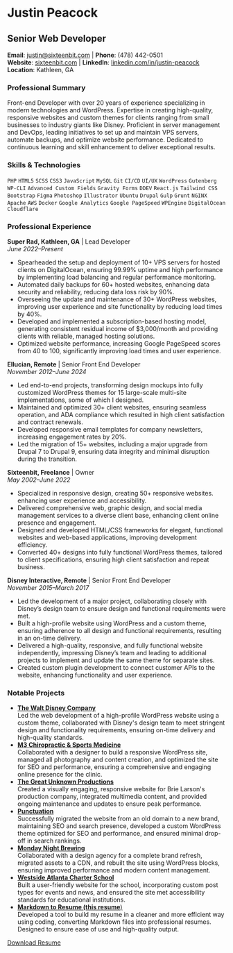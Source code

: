 # Justin Peacock

## Senior Web Developer

**Email**: [justin@sixteenbit.com]( mailto:justin@sixteenbit.com) | **Phone**: (478) 442-0501<br>
**Website**: [sixteenbit.com](https://sixteenbit.com) | **LinkedIn**: [linkedin.com/in/justin-peacock](https://www.linkedin.com/in/justin-peacock)<br>
**Location**: Kathleen, GA

### Professional Summary

Front-end Developer with over 20 years of experience specializing in modern technologies and WordPress. Expertise in creating high-quality, responsive websites and custom themes for clients ranging from small businesses to industry giants like Disney. Proficient in server management and DevOps, leading initiatives to set up and maintain VPS servers, automate backups, and optimize website performance. Dedicated to continuous learning and skill enhancement to deliver exceptional results.

### Skills & Technologies

`PHP` `HTML5` `SCSS` `CSS3` `JavaScript` `MySQL` `Git` `CI/CD` `UI/UX` `WordPress` `Gutenberg` `WP-CLI` `Advanced Custom Fields` `Gravity Forms` `DDEV` `React.js` `Tailwind CSS` `Bootstrap` `Figma` `Photoshop` `Illustrator` `Ubuntu` `Drupal` `Gulp` `Grunt` `NGINX` `Apache` `AWS` `Docker` `Google Analytics` `Google PageSpeed` `WPEngine` `DigitalOcean` `Cloudflare`

### Professional Experience

**Super Rad, Kathleen, GA** | Lead Developer<br>
*June 2022–Present*

* Spearheaded the setup and deployment of 10+ VPS servers for hosted clients on DigitalOcean, ensuring 99.99% uptime and high performance by implementing load balancing and regular performance monitoring.
* Automated daily backups for 60+ hosted websites, enhancing data security and reliability, reducing data loss risk by 90%.
* Overseeing the update and maintenance of 30+ WordPress websites, improving user experience and site functionality by reducing load times by 40%.
* Developed and implemented a subscription-based hosting model, generating consistent residual income of $3,000/month and providing clients with reliable, managed hosting solutions.
* Optimized website performance, increasing Google PageSpeed scores from 40 to 100, significantly improving load times and user experience.

**Ellucian, Remote** | Senior Front End Developer<br>
*November 2012–June 2024*

* Led end-to-end projects, transforming design mockups into fully customized WordPress themes for 15 large-scale multi-site implementations, some of which I designed.
* Maintained and optimized 30+ client websites, ensuring seamless operation, and ADA compliance which resulted in high client satisfaction and contract renewals.
* Developed responsive email templates for company newsletters, increasing engagement rates by 20%.
* Led the migration of 15+ websites, including a major upgrade from Drupal 7 to Drupal 9, ensuring data integrity and minimal disruption during the transition.

**Sixteenbit, Freelance** | Owner<br>
*May 2002–June 2022*

* Specialized in responsive design, creating 50+ responsive websites. enhancing user experience and accessibility.
* Delivered comprehensive web, graphic design, and social media management services to a diverse client base, enhancing client online presence and engagement.
* Designed and developed HTML/CSS frameworks for elegant, functional websites and web-based applications, improving development efficiency.
* Converted 40+ designs into fully functional WordPress themes, tailored to client specifications, ensuring high client satisfaction and repeat business.

**Disney Interactive, Remote** | Senior Front End Developer<br>
*November 2015–March 2017*

* Led the development of a major project, collaborating closely with Disney’s design team to ensure design and functional requirements were met.
* Built a high-profile website using WordPress and a custom theme, ensuring adherence to all design and functional requirements, resulting in an on-time delivery.
* Delivered a high-quality, responsive, and fully functional website independently, impressing Disney’s team and leading to additional projects to implement and update the same theme for separate sites.
* Created custom plugin development to connect customer APIs to the website, enhancing functionality and user experience.

### Notable Projects

* [**The Walt Disney Company**](https://thewaltdisneycompany.com/)<br>
Led the web development of a high-profile WordPress website using a custom theme, collaborated with Disney's design team to meet stringent design and functionality requirements, ensuring on-time delivery and high-quality standards.
* [**M3 Chiropractic & Sports Medicine**](https://m3chiro.com/)<br>
Collaborated with a designer to build a responsive WordPress site, managed all photography and content creation, and optimized the site for SEO and performance, ensuring a comprehensive and engaging online presence for the clinic.
* [**The Great Unknown Productions**](https://thegreatunknownproductions.com/)<br>
Created a visually engaging, responsive website for Brie Larson's production company, integrated multimedia content, and provided ongoing maintenance and updates to ensure peak performance.
* [**Punctuation**](https://punctuation.com/)<br>
Successfully migrated the website from an old domain to a new brand, maintaining SEO and search presence, developed a custom WordPress theme optimized for SEO and performance, and ensured minimal drop-off in search rankings.
* [**Monday Night Brewing**](https://mondaynightbrewing.com/)<br>
Collaborated with a design agency for a complete brand refresh, migrated assets to a CDN, and rebuilt the site using WordPress blocks, ensuring improved performance and modern content management.
* [**Westside Atlanta Charter School**](https://wacs.us/)<br>
Built a user-friendly website for the school, incorporating custom post types for events and news, and ensured the site met accessibility standards for educational institutions.
* [**Markdown to Resume (this resume**)](https://github.com/justin-peacock/resume-builder)<br>
Developed a tool to build my resume in a cleaner and more efficient way using coding, converting Markdown files into professional resumes. Designed to ensure ease of use and high-quality output.

<div class="hide-for-pdf">
	<a href="./resume.pdf" class="button">Download Resume</a>
</div>

